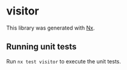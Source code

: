 # visitor

This library was generated with [Nx](https://nx.dev).

## Running unit tests

Run `nx test visitor` to execute the unit tests.
